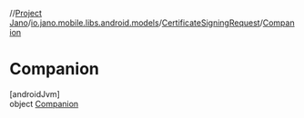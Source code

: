 //[Project Jano](../../../../index.md)/[io.jano.mobile.libs.android.models](../../index.md)/[CertificateSigningRequest](../index.md)/[Companion](index.md)

# Companion

[androidJvm]\
object [Companion](index.md)
